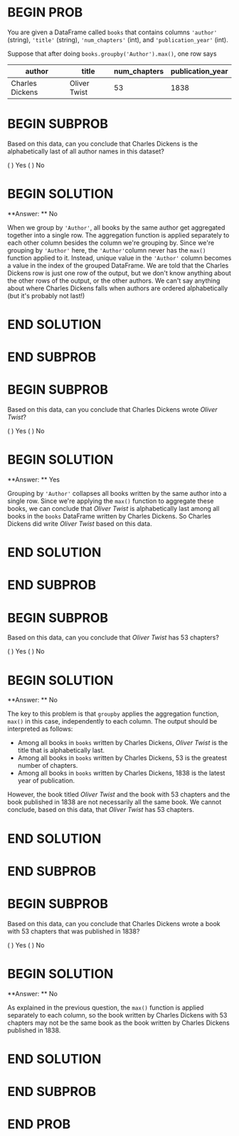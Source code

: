 # BEGIN PROB

You are given a DataFrame called `books` that contains columns `'author'` (string), `'title'` (string), `'num_chapters'` (int), and `'publication_year'` (int).

Suppose that after doing `books.groupby('Author').max()`, one row says

| author    | title | num_chapters | publication_year
| ----------- | ----------- | ----------- | ----------- |
| Charles Dickens      | Oliver Twist      | 53  | 1838

# BEGIN SUBPROB

Based on this data, can you conclude that Charles Dickens is the alphabetically last of all author names in this dataset?

( ) Yes
( ) No

# BEGIN SOLUTION

**Answer: ** No

When we group by `'Author'`, all books by the same author get aggregated together into a single row. The aggregation function is applied separately to each other column besides the column we're grouping by. Since we're grouping by `'Author'` here, the `'Author'`column never has the `max()` function applied to it. Instead, unique value in the `'Author'` column becomes a value in the index of the grouped DataFrame. We are told that the Charles Dickens row is just one row of the output, but we don't know anything about the other rows of the output, or the other authors. We can't say anything about where Charles Dickens falls when authors are ordered alphabetically (but it's probably not last!)

# END SOLUTION

# END SUBPROB

# BEGIN SUBPROB

Based on this data, can you conclude that Charles Dickens wrote *Oliver Twist*?

( ) Yes
( ) No

# BEGIN SOLUTION

**Answer: ** Yes

Grouping by  `'Author'` collapses all books written by the same author into a single row. Since we're applying the `max()` function to aggregate these books, we can conclude that *Oliver Twist* is alphabetically last among all books in the `books` DataFrame written by Charles Dickens. So Charles Dickens did write *Oliver Twist* based on this data.

# END SOLUTION

# END SUBPROB

# BEGIN SUBPROB

Based on this data, can you conclude that *Oliver Twist* has 53 chapters?

( ) Yes
( ) No

# BEGIN SOLUTION

**Answer: ** No

The key to this problem is that `groupby` applies the aggregation function, `max()` in this case, independently to each column. The output should be interpreted as follows:

- Among all books in `books` written by Charles Dickens, *Oliver Twist* is the title that is alphabetically last.
- Among all books in `books` written by Charles Dickens, 53 is the greatest number of chapters.
- Among all books in `books` written by Charles Dickens, 1838 is the latest year of publication.

However, the book titled *Oliver Twist* and the book with 53 chapters and the book published in 1838 are not necessarily all the same book. We cannot conclude, based on this data, that *Oliver Twist* has 53 chapters.

# END SOLUTION

# END SUBPROB

# BEGIN SUBPROB

Based on this data, can you conclude that Charles Dickens wrote a book with 53 chapters that was published in 1838?

( ) Yes
( ) No

# BEGIN SOLUTION

**Answer: ** No

As explained in the previous question, the `max()` function is applied separately to each column, so the book written by Charles Dickens with 53 chapters may not be the same book as the book written by Charles Dickens published in 1838.

# END SOLUTION

# END SUBPROB

# END PROB